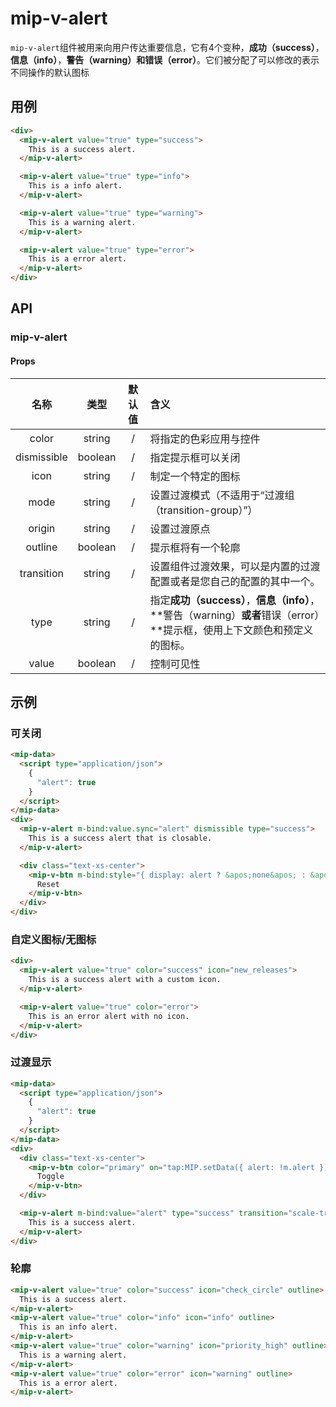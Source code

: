 # mip-v-alert

`mip-v-alert`组件被用来向用户传达重要信息，它有4个变种，**成功（success）**，**信息（info）**，**警告（warning）**和**错误（error）**。它们被分配了可以修改的表示不同操作的默认图标

## 用例

```html
<div>
  <mip-v-alert value="true" type="success">
    This is a success alert.
  </mip-v-alert>

  <mip-v-alert value="true" type="info">
    This is a info alert.
  </mip-v-alert>

  <mip-v-alert value="true" type="warning">
    This is a warning alert.
  </mip-v-alert>

  <mip-v-alert value="true" type="error">
    This is a error alert.
  </mip-v-alert>
</div>
```

## API

### mip-v-alert

#### Props

名称|类型|默认值|含义
:--:|:--:|:--:|:---
color|string|/|将指定的色彩应用与控件
dismissible|boolean|/|指定提示框可以关闭
icon|string|/|制定一个特定的图标
mode|string|/|设置过渡模式（不适用于“过渡组（transition-group）”）
origin|string|/|设置过渡原点
outline|boolean|/|提示框将有一个轮廓
transition|string|/|设置组件过渡效果，可以是内置的过渡配置或者是您自己的配置的其中一个。
type|string|/|指定**成功（success）**，**信息（info）**，**警告（warning）**或者**错误（error）**提示框，使用上下文颜色和预定义的图标。
value|boolean|/|控制可见性

## 示例

### 可关闭

```html
<mip-data>
  <script type="application/json">
    {
      "alert": true
    }
  </script>
</mip-data>
<div>
  <mip-v-alert m-bind:value.sync="alert" dismissible type="success">
    This is a success alert that is closable.
  </mip-v-alert>

  <div class="text-xs-center">
    <mip-v-btn m-bind:style="{ display: alert ? &apos;none&apos; : &apos;block&apos; }" color="primary" dark on="tap:MIP.setData({ alert: true })">
      Reset
    </mip-v-btn>
  </div>
</div>
```

### 自定义图标/无图标

```html
<div>
  <mip-v-alert value="true" color="success" icon="new_releases">
    This is a success alert with a custom icon.
  </mip-v-alert>

  <mip-v-alert value="true" color="error">
    This is an error alert with no icon.
  </mip-v-alert>
</div>
```

### 过渡显示

```html
<mip-data>
  <script type="application/json">
    {
      "alert": true
    }
  </script>
</mip-data>
<div>
  <div class="text-xs-center">
    <mip-v-btn color="primary" on="tap:MIP.setData({ alert: !m.alert })">
      Toggle
    </mip-v-btn>
  </div>

  <mip-v-alert m-bind:value="alert" type="success" transition="scale-transition">
    This is a success alert.
  </mip-v-alert>
</div>
```

### 轮廓

```html
<mip-v-alert value="true" color="success" icon="check_circle" outline>
  This is a success alert.
</mip-v-alert>
<mip-v-alert value="true" color="info" icon="info" outline>
  This is an info alert.
</mip-v-alert>
<mip-v-alert value="true" color="warning" icon="priority_high" outline>
  This is a warning alert.
</mip-v-alert>
<mip-v-alert value="true" color="error" icon="warning" outline>
  This is a error alert.
</mip-v-alert>
```
